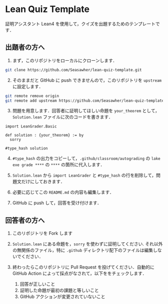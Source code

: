 # Lean Quiz Template

証明アシスタント Lean4 を使用して，クイズを出題するためのテンプレートです．

## 出題者の方へ

1. まず，このリポジトリをローカルにクローンします．

```bash
git clone https://github.com/Seasawher/lean-quiz-template.git
```

2. そのままだと GitHub に push できませんので，このリポジトリを `upstream` に設定します．

```bash
git remote remove origin
git remote add upstream https://github.com/Seasawher/lean-quiz-template.git
```

3. 問題を用意します．回答者に証明してほしい命題を `your_theorem` として，`Solution.lean` ファイルに次のコードを書きます．

```lean
import LeanGrader.Basic

def solution : {your_theorem} := by
  sorry

#type_hash solution
```

4. `#type_hash` の出力をコピーして，`.github/classroom/autograding` の `lake exe grade ****` の `****` の箇所に代入します．

5. `Solution.lean` から `import LeanGrader` と `#type_hash` の行を削除して，問題文だけにしておきます．

6. 必要に応じてこの `README.md` の内容も編集します．

7. GitHub に push して，回答を受け付けます．

## 回答者の方へ

1. このリポジトリを Fork します

2. `Solution.lean` にある命題を，`sorry` を使わずに証明してください. それ以外の無関係のファイル，特に `.github` ディレクトリ配下のファイルは編集しないでください．

3. 終わったらこのリポジトリに Pull Request を投げてください．自動的に GitHub Action によって採点がなされて，以下ををチェックします．
   1. 回答が正しいこと
   2. 証明した命題が最初の課題と等しいこと
   3. GitHub アクションが変更されていないこと
